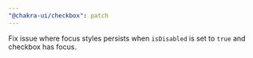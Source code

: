 ```yaml
---
"@chakra-ui/checkbox": patch
---
```


Fix issue where focus styles persists when `isDisabled` is set to `true` and
checkbox has focus.
